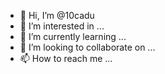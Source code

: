 - 👋 Hi, I’m @10cadu
- 👀 I’m interested in ...
- 🌱 I’m currently learning ...
- 💞️ I’m looking to collaborate on ...
- 📫 How to reach me ...

<!---
10cadu/10cadu is a ✨ special ✨ repository because its `README.md` (this file) appears on your GitHub profile.
You can click the Preview link to take a look at your changes.
--->
